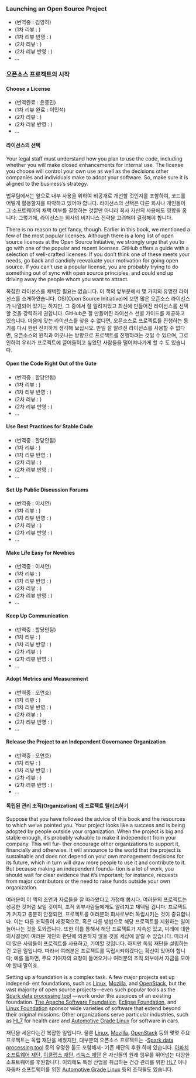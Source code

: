 ﻿### Launching an Open Source Project

* (번역중 : 김영하)
* (1차 리뷰 : )
* (1차 리뷰 반영 : )
* (2차 리뷰 : )
* (2차 리뷰 반영 : )
* ...

### 오픈소스 프로젝트의 시작

#### Choose a License

* (번역완료 : 윤종민)
* (1차 리뷰 완료 : 이민석)
* (2차 리뷰 : )
* (2차 리뷰 반영 : )
* ...

#### 라이선스의 선택
Your legal staff must understand how you plan to use the code, including whether you will make closed enhancements for internal use. The license you choose will control your own use as well as the decisions other companies and individuals make to adopt your software. So, make sure it is aligned to the business’s strategy.

법무팀에서는 앞으로 내부 사용을 위하여 비공개로 개선할 것인지를 포함하여, 코드를 어떻게 활용할지를 파악하고 있어야 합니다. 라이선스의 선택은 다른 회사나 개인들이 그 소프트웨어의 채택 여부를 결정하는 것뿐만 아니라 회사 자신의 사용에도 영향을 줍니다. 그렇기에, 라이선스는 회사의 비지니스 전략을 고려해야 결정해야 합니다.   

There is no reason to get fancy, though. Earlier in this book, we mentioned a few of the most popular licenses. Although there is a long list of open source licenses at the Open Source Initiative, we strongly urge that you to go with one of the popular and recent licenses. GitHub offers a guide  with a selection of well-crafted licenses. If you don’t think one of these meets your needs, go back and candidly reevaluate your motivation for going open source. If you can’t use a popular license, you are probably trying to do something out of sync with open source principles, and could end up driving away the people whom you want to attract.

복잡한 라이선스를 채택할 필요는 없습니다. 이 책의 앞부분에서 몇 가지의 유명한 라이선스를 소개하였습니다. OSI(Open Source Initiative)에 보면 많은 오픈소스 라이선스가 나열되어 있기는 하지만, 그 중에서 잘 알려져있고 최신에 만들어진 라이선스를 선택할 것을 강력하게 권합니다. GitHub은 잘 만들어진 라이선스 선별 가이드를 제공하고 있습니다. 마음에 맞는 라이선스를 찾을 수 없다면, 오픈소스로 프로젝트를 진행하는 동기를 다시 한번 진지하게 생각해 보십시오. 만일 잘 알려진 라이선스를 사용할 수 없다면, 오픈소스의 원칙과 어긋나는 방향으로 프로젝트를 진행하려는 것일 수 있으며, 그로 인하여 우리가 프로젝트에 끌어들이고 싶었던 사람들을 떨어져나가게 할 수 도 있습니다.

#### Open the Code Right Out of the Gate

* (번역중 : 할당안됨)
* (1차 리뷰 : )
* (1차 리뷰 반영 : )
* (2차 리뷰 : )
* (2차 리뷰 반영 : )
* ...

#### Use Best Practices for Stable Code

* (번역중 : 할당안됨)
* (1차 리뷰 : )
* (1차 리뷰 반영 : )
* (2차 리뷰 : )
* (2차 리뷰 반영 : )
* ...

#### Set Up Public Discussion Forums

* (번역중 : 이서연)
* (1차 리뷰 : )
* (1차 리뷰 반영 : )
* (2차 리뷰 : )
* (2차 리뷰 반영 : )
* ...

#### Make Life Easy for Newbies

* (번역중 : 이서연)
* (1차 리뷰 : )
* (1차 리뷰 반영 : )
* (2차 리뷰 : )
* (2차 리뷰 반영 : )
* ...

#### Keep Up Communication

* (번역중 : 할당안됨)
* (1차 리뷰 : )
* (1차 리뷰 반영 : )
* (2차 리뷰 : )
* (2차 리뷰 반영 : )
* ...

#### Adopt Metrics and Measurement

* (번역중 : 오연호)
* (1차 리뷰 : )
* (1차 리뷰 반영 : )
* (2차 리뷰 : )
* (2차 리뷰 반영 : )
* ...

#### Release the Project to an Independent Governance Organization

* (번역중 : 오연호)
* (1차 리뷰 : )
* (1차 리뷰 반영 : )
* (2차 리뷰 : )
* (2차 리뷰 반영 : )
* ...

#### 독립된 관리 조직(Organization) 에 프로젝트 릴리즈하기

Suppose that you have followed the advice of this book and the resources to
which we’ve pointed you. Your project looks like a success and is being adopted
by people outside your organization. When the project is big and stable enough,
it’s probably valuable to make it independent from your company. This will fur‐
ther encourage other organizations to support it, financially and otherwise. It will
announce to the world that the project is sustainable and does not depend on
your own management decisions for its future, which in turn will draw more
people to use it and contribute to it. But because making an independent founda‐
tion is a lot of work, you should wait for clear evidence that it’s important; for
instance, requests from major contributors or the need to raise funds outside
your own organization.

여러분이 이 책의 조언과 자료들을 잘 따라왔다고 가정해 봅시다.
여러분의 프로젝트는 성공한 것처럼 보일 것이며, 조직 외부사람들에게도 알려지고
채택될 겁니다. 프로젝트가 커지고 충분히 안정되면, 프로젝트를 여러분의 회사로부터
독립시키는 것이 중요합니다. 이는 다른 조직들이 재정적으로, 혹은 다른 방법으로
해당 프로젝트를 지원하는 일이 늘어나는 것을 도와줍니다.
또한 이를 통해서 해당 프로젝트가 지속성 있고, 미래에 대한 의사결정이
여러분 개인의 판단에 의존하지 않을 것을 세상에 알릴 수 있습니다.
따라서 더 많은 사람들이 프로젝트를 사용하고, 기여할 것입니다.
하지만 독립 재단을 설립하는 건 고된 일입니다. 따라서 여러분은 프로젝트를
독립시켜야겠다는 확신이 있어야 합니다; 예를 들자면, 주요 기여자의 요청이 들어오거나
여러분의 조직 외부에서 자금을 모아야 할때 말이죠.

Setting up a foundation is a complex task. A few major projects set up independ‐
ent foundations, such as [Linux], [Mozilla], and [OpenStack], but the vast majority of
open source projects—even such popular tools as the [Spark data processing tool]
—work under the auspices of an existing foundation. [The Apache Software Foundation],
[Eclipse Foundation], and [Linux Foundation] sponsor wide varieties of
software that extend beyond their original missions. Other organizations serve
particular industries, such as [HL7] for health care and [Automotive Grade Linux]
for software in cars.

재단을 세운다는건 복잡한 일입니다. 물론 [Linux], [Mozilla], [OpenStack] 등의
몇몇 주요 프로젝트는 독립 재단을 세웠지만, 대부분의 오픈소스 프로젝트는
-[Spark data processing tool] 등의 유명한 툴도 포함해서- 기존 재단의 후원 하에
있습니다. [아파치 소프트웨어 재단], [이클립스 재단], [리눅스 재단] 은 자신들의
원래 임무를 뛰어넘는 다양한 소프트웨어를 후원합니다. 이외에도 특정 산업을 취급하는
건강 관리를 위한 [HL7] 이나 자동차 소프트웨어를 위한 [Automotive Grade Linux] 등의
조직들도 있습니다.

[Linux]: http://bit.ly/2LQAtWa
[Mozilla]: https://mzl.la/2HOXeaO
[OpenStack]: http://bit.ly/2LPYjBx
[Spark data processing tool]: https://spark.apache.org/
[The Apache Software Foundation]: http://bit.ly/2JCHspm
[Eclipse Foundation]: http://bit.ly/2MsxzZd
[Linux Foundation]: http://bit.ly/2JAiZRr
[아파치 소프트웨어 재단]: http://bit.ly/2JCHspm
[이클립스 재단]: http://bit.ly/2MsxzZd
[리눅스 재단]: http://bit.ly/2JAiZRr
[HL7]: http://www.hl7.org/
[Automotive Grade Linux]: https://www.automotivelinux.org/